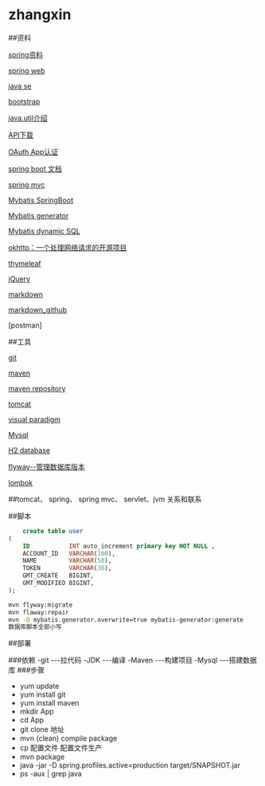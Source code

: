 # zhangxin

##资料

[spring资料](https://spring.io)

[spring web](https://spring.io/guides/gs/serving-web-content)

[java se](https://www.oracle.com/java/technologies/java-se-glance.html)

[bootstrap](https://v3.bootcss.com)

[java.util介绍](https://www.cnblogs.com/TestMa/p/10641367.html)

[API下载](https://blog.csdn.net/qq_19877501/article/details/108578369)

[OAuth App认证](https://docs.github.com/en/developers/apps/building-oauth-apps)

[spring boot 文档](https://docs.spring.io/spring-boot/docs/2.0.0.RC1/reference/htmlsingle/#boot-features-embedded-database-support)

[spring mvc](https://docs.spring.io/spring-framework/docs/5.0.3.RELEASE/spring-framework-reference/web.html#mvc-servlet)

[Mybatis SpringBoot](http://mybatis.org/spring-boot-starter/mybatis-spring-boot-autoconfigure/)

[Mybatis generator](http://mybatis.org/generator/)

[Mybatis dynamic SQL](https://mybatis.org/mybatis-dynamic-sql/)

[okhttp：一个处理网络请求的开源项目](https://square.github.io/okhttp/) 

[thymeleaf](https://www.thymeleaf.org/doc/tutorials/3.0/usingthymeleaf.html)

[jQuery](https://jquery.com/)

[markdown](http://editor.md.ipandao.com/)

[markdown_github](https://github.com/pandao/editor.md)

[postman]

##工具

[git](https://git-scm.com)

[maven](https://maven.apache.org)

[maven repository](https://mvnrepository.com)

[tomcat](https://tomcat.apache.org)

[visual paradigm](https://www.visual-paradigm.com)

[Mysql](https://www.runoob.com/mysql/mysql-tutorial.html)

[H2 database](https://h2database.com/html/main.html)

[flyway--管理数据库版本](https://flywaydb.org/)

[lombok](https://projectlombok.org/)


##tomcat、 spring、 spring mvc、 servlet、jvm 关系和联系 

##脚本

```sql
    create table user
(
    ID           INT auto_increment primary key NOT NULL ,
    ACCOUNT_ID   VARCHAR(100),
    NAME         VARCHAR(50),
    TOKEN        VARCHAR(36),
    GMT_CREATE   BIGINT,
    GMT_MODIFIED BIGINT,
);
```

```bash
mvn flyway:migrate
mvn flaway:repair
mvn -D mybatis.generator.overwrite=true mybatis-generator:generate
数据库脚本全部小写
```

##部署

###依赖
-git ---拉代码
-JDK ---编译
-Maven ---构建项目
-Mysql ---搭建数据库
###步骤
- yum update
- yum install git
- yum install maven
- mkdir App
- cd App
- git clone 地址
- mvn (clean) compile package
- cp 配置文件 配置文件生产
- mvn package
- java -jar -D spring.profiles.active=production target/SNAPSHOT.jar
- ps -aux | grep java
